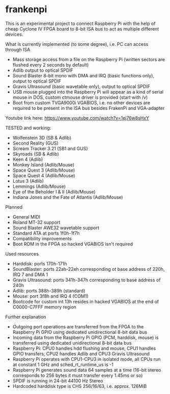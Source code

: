 # frankenpi

This is an experimental project to connect Raspberry Pi with the help of cheap Cyclone IV FPGA board to 8-bit ISA bus to act as multiple different devices.

What is currently implemented (to some degree), i.e. PC can access through ISA
- Mass storage access from a file on the Raspberry Pi (written sectors are flushed every 2 seconds by default)
- Adlib output to optical SPDIF
- Sound Blaster 8-bit mono with DMA and IRQ (basic functions only), output to optical SPDIF
- Gravis Ultrasound (basic wavetable only), output to optical SPDIF
- USB mouse plugged into the Raspberry Pi will appear as a kind of serial mouse in DOS, custom ctmouse driver is provided (start with /v)
- Boot from custom TVGA9000i VGABIOS, i.e. no other devices are required to be present in the ISA bus besides FrakenPi and VGA-adapter

Youtube link here: https://www.youtube.com/watch?v=1ej76w8sHxY

TESTED and working:
- Wolfenstein 3D (SB & Adlib)
- Second Reality (GUS)
- Scream Tracker 3.21 (SB1 and GUS)
- Skyroads (SB & Adlib)
- Keen 4 (Adlib)
- Monkey Island (Adlib/Mouse)
- Space Quest 3 (Adlib/Mouse)
- Space Quest 4 (Adlib/Mouse)
- Lotus 3 (Adlib)
- Lemmings (Adlib/Mouse)
- Eye of the Beholder I & II (Adlib/Mouse)
- Indiana Jones and the Fate of Atlantis (Adlib/Mouse)

Planned
- General MIDI
- Roland MT-32 support
- Sound Blaster AWE32 wavetable support
- Standard ATA at ports 1f0h-1f7h
- Compatibility improvements
- Boot ROM in the FPGA so hacked VGABIOS isn't required

Used resources
- Harddisk: ports 170h-171h
- SoundBlaster: ports 22ah-22eh corresponding ot base address of 220h, IRQ 7 and DMA 1
- Gravis Ultrasound: ports 341h-347h corresponding to base address of 240h
- Adlib: ports 388h-389h (standard)
- Mouse: port 3f8h and IRQ 4 (COM1)
- Bootcode for custom int 13h resides in hacked VGABIOS at the end of C0000-C7FFF memory region

Further explanation
- Outgoing port operations are transferred from the FPGA to the Raspberry Pi GPIO using dedicated unidirectional 8-bit data bus
- Incoming data from the Raspberry Pi GPIO (PCM, harddisk, mouse) is transferred using dedicated unidirectional 8-bit data bus
- Raspberry Pi: CPU0 handles hdd flushing and mouse, CPU1 handles GPIO transfers, CPU2 handles Adlib and CPU3 Gravis Ultrasound
- Raspberry Pi operates with CPU1-CPU3 in isolated mode, all CPUs run at constant 1 GHz and sched_rt_runtime_us is -1
- Raspberry Pi generates sound data 64 samples at a time (16-bit stereo corresponds to 256 bytes it must transfer every 1.45ms or so)
- SPDIF is running in 24-bit 44100 Hz Stereo
- Hardcoded harddisk type is CHS 256/16/63, i.e. approx. 126MiB
